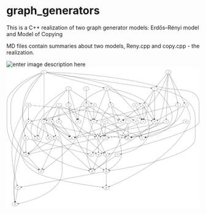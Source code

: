 # graph_generators
This is a C++ realization of two graph generator models: Erdős–Rényi model and Model of Copying

MD files contain summaries about two models, Reny.cpp and copy.cpp - the realization.
 
![enter image description here](1.png)
![enter image description here](4.png)
